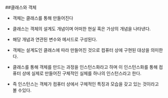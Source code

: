 ##클래스와 객체

  - 객체는 클래스를 통해 만들어진다
  - 클래스는 객체의 설계도 개념이며 어떠한 현실 혹은 가상의 개념을 나타낸다.
  - 해당 개념과 연관된 변수와 메서드로 구성된다.

  - 객체는 설계도인 클래스에 따라 만들어진 것으로 컴퓨터 상에 구현된 대상을 의미한다.

  - 클래스를 통해 객체를 만드는 과정을 인스턴스화라고 하며 이 인스턴스화를 통해 컴퓨터 상에 실제로 만들어진 구체적인 실체를 하나의 인스턴스라고 한다.
  - 즉 인스턴스는 객체가 컴퓨터 상에서 구체적인 특징과 모습을 갖고 있는 것이라고 볼 수있다.
